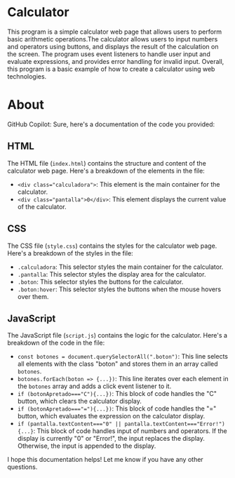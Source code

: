 # Calculator
This program is a simple calculator web page that allows users to perform basic arithmetic operations.The calculator allows users to input numbers and operators using buttons, and displays the result of the calculation on the screen. The program uses event listeners to handle user input and evaluate expressions, and provides error handling for invalid input. Overall, this program is a basic example of how to create a calculator using web technologies.

# About
GitHub Copilot: Sure, here's a documentation of the code you provided:

## HTML

The HTML file (`index.html`) contains the structure and content of the calculator web page. Here's a breakdown of the elements in the file:

- `<div class="calculadora">`: This element is the main container for the calculator.
- `<div class="pantalla">0</div>`: This element displays the current value of the calculator.

## CSS

The CSS file (`style.css`) contains the styles for the calculator web page. Here's a breakdown of the styles in the file:

- `.calculadora`: This selector styles the main container for the calculator.
- `.pantalla`: This selector styles the display area for the calculator.
- `.boton`: This selector styles the buttons for the calculator.
- `.boton:hover`: This selector styles the buttons when the mouse hovers over them.

## JavaScript

The JavaScript file (`script.js`) contains the logic for the calculator. Here's a breakdown of the code in the file:

- `const botones = document.querySelectorAll(".boton")`: This line selects all elements with the class "boton" and stores them in an array called `botones`.
- `botones.forEach(boton => {...})`: This line iterates over each element in the `botones` array and adds a click event listener to it.
- `if (botonApretado==="C"){...})`: This block of code handles the "C" button, which clears the calculator display.
- `if (botonApretado==="="){...})`: This block of code handles the "=" button, which evaluates the expression on the calculator display.
- `if (pantalla.textContent==="0" || pantalla.textContent==="Error!"){...}`: This block of code handles input of numbers and operators. If the display is currently "0" or "Error!", the input replaces the display. Otherwise, the input is appended to the display.

I hope this documentation helps! Let me know if you have any other questions.
